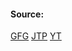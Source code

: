 #### Source:
[GFG](https://www.geeksforgeeks.org/resource-allocation-graph-rag-in-operating-system/)
[JTP](https://www.javatpoint.com/os-resource-allocation-graph)
[YT]()
